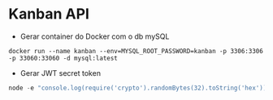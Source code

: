 # Kanban API

- Gerar container do Docker com o db mySQL

```shell
docker run --name kanban --env=MYSQL_ROOT_PASSWORD=kanban -p 3306:3306 -p 33060:33060 -d mysql:latest
```

- Gerar JWT secret token

```javaScript
node -e "console.log(require('crypto').randomBytes(32).toString('hex'))"
```
